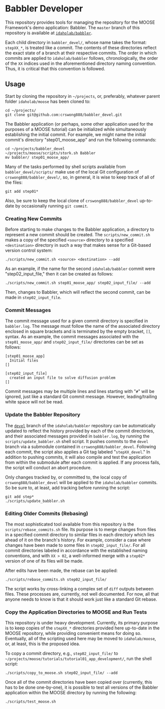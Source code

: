 # Babbler Developer

This repository provides tools for managing the repository for the MOOSE Framework's demo application: Babbler. The `master` branch of this repository is available at [`idaholab/babbler`](https://github.com/idaholab/babbler/).

Each child directory in `babbler_devel/`, whose name takes the format: `stepXX_*`, is treated like a commit. The contents of these directories reflect the exact state of a branch at their respective commits. The order in which commits are applied to `idaholab/babbler` follows, chronologically, the order of the `XX` indices used in the aforementioned directory naming convention. Thus, it is critical that this convention is followed.

## Usage

Start by cloning the repository in `~/projects`, or, preferably, whatever parent folder `idaholab/moose` has been cloned to:

```
cd ~/projects/
git clone git@github.com:crswong888/babbler_devel.git
```

The Babbler application (or perhaps, some other application used for the purposes of a MOOSE tutorial) can be initialized while simultaneously establishing the initial commit. For example, we might name the initial commit's directory "step01_moose_app" and run the following commands:

```
cd ~/projects/babbler_devel
~/projects/moose/scripts/stork.sh Babbler
mv babbler/ step01_moose_app/
```

Many of the tasks performed by shell scripts available from `babbler_devel/scripts/` make use of the local Git configuration of `crswong888/babbler_devel/`, so, in general, it is wise to keep track of all of the files:

```
git add step01*
```

Also, be sure to keep the local clone of `crswong888/babbler_devel` up-to-date by occasionally running `git commit`.

### Creating New Commits

Before starting to make changes to the Babbler application, a directory to represent a new commit should be created. The `scripts/new_commit.sh` makes a copy of the specified `<source>` directory to a specified `<destination>` directory in such a way that makes sense for a Git-based version control system:

```
./scripts/new_commit.sh <source> <destination> --add
```

As an example, if the name for the second `idaholab/babbler` commit were "step02_input_file," then it can be created as follows:

```
./scripts/new_commit.sh step01_moose_app/ step02_input_file/ --add
```

Then, changes to Babbler, which will reflect the second commit, can be made in `step02_input_file`.

### Commit Messages

The commit message used for a given commit directory is specified in `babbler.log`. The message must follow the name of the associated directory enclosed in square brackets and is terminated by the empty bracket, `[]`, syntax. As an example, the commit messages associated with the `step01_moose_app/` and `step02_input_file/` directories can be set as follows:

```
[step01_moose_app]
  Initial files
[]

[step02_input_file]
  created an input file to solve diffusion problem
[]
```

Commit messages may be multiple lines and lines starting with "`#`" will be ignored, just like a standard Git commit message. However, leading/trailing white space will not be read.

### Update the Babbler Repository

The [`devel`](https://github.com/idaholab/babbler/tree/devel) branch of the `idaholab/babbler` repository can be automatically updated to reflect the history provided by each of the commit directories, and their associated messages provided in `babbler.log`, by running the `scripts/update_babbler.sh` shell script. It pushes commits to the `devel` branch via a submodule contained in `crswong888/babbler_devel`. Following each commit, the script also applies a Git tag labeled "`stepXX_devel`." In addition to pushing commits, it will also compile and test the application from within the submodule after each commit is applied. If any process fails, the script will conduct an abort procedure.

Only changes tracked by, or committed to, the local copy of `crswong888/babbler_devel` will be applied to the `idaholab/babbler` commits. So be sure to, at least, add tracking before running the script:

```
git add step*
./scripts/update_babbler.sh
```

### Editing Older Commits (Rebasing)

The most sophisticated tool available from this repository is the `scripts/rebase_commits.sh` file. Its purpose is to merge changes from files in a specified commit directory to similar files in each directory which lies ahead of it on the branch's history. For example, consider a case where changes have been made to some files in `step02_input_file/`. For all commit directories labeled in accordance with the established naming conventions, and with `XX > 02`, a well-informed merge with a `step02*` version of one of its files will be made.

After edits have been made, the rebase can be applied:

```
./scripts/rebase_commits.sh step02_input_file/
```

The script works by cross-linking a complex set of `diff` outputs between files. These processes are, currently, not well documented. For now, all that anyone needs to know is that it should work just like a standard Git rebase.

### Copy the Application Directories to MOOSE and Run Tests

This repository is under heavy development. Currently, its primary purpose is to keep copies of the `stepXX_*` directories provided here up-to-date in the MOOSE repository, while providing convenient means for doing so. Eventually, all of the scripting used here may be moved to `idaholab/moose`, or, at least, this is the proposed idea.

To copy a commit directory, e.g., `step02_input_file/` to `~/projects/moose/tutorials/tutorial01_app_development/`, run the shell script:

```
./scripts/copy_to_moose.sh step02_input_file/ --add
```

Once all of the commit directories have been copied over (currently, this has to be done one-by-one), it is possible to test all versions of the Babbler application within the MOOSE directory by running the following:

```
./scripts/test_moose.sh
